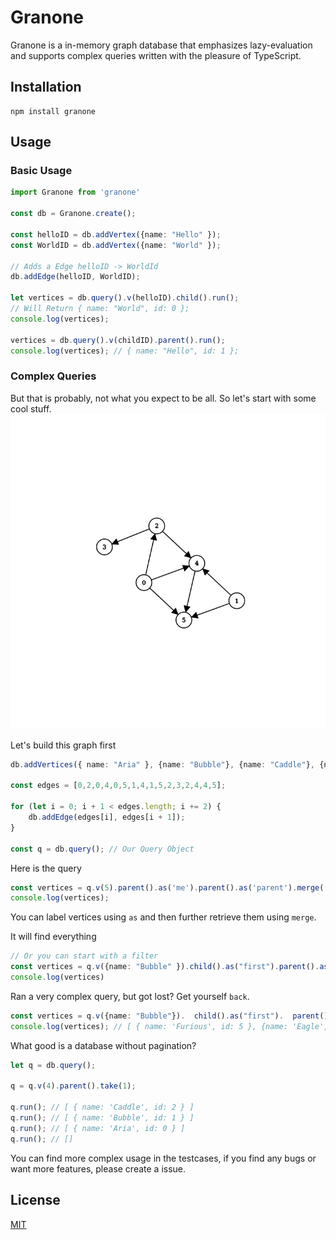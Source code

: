 # Granone

Granone is a in-memory graph database that emphasizes lazy-evaluation and supports complex queries written with the pleasure of TypeScript.

## Installation
```
npm install granone
```

## Usage

### Basic Usage

```typescript
import Granone from 'granone'

const db = Granone.create();

const helloID = db.addVertex({name: "Hello" });
const WorldID = db.addVertex({name: "World" });

// Adds a Edge helloID -> WorldId 
db.addEdge(helloID, WorldID);

let vertices = db.query().v(helloID).child().run();
// Will Return { name: "World", id: 0 };
console.log(vertices);

vertices = db.query().v(childID).parent().run();
console.log(vertices); // { name: "Hello", id: 1 };
```

### Complex Queries

But that is probably, not what you expect to be all. So let's start with some cool stuff.
![Graph](./docs/graph.png?raw=true)

Let's build this graph first
```typescript
db.addVertices({ name: "Aria" }, {name: "Bubble"}, {name: "Caddle"}, {name: "Dutch"}, {name: "Eagle" }, {name: "Furious"});

const edges = [0,2,0,4,0,5,1,4,1,5,2,3,2,4,4,5];

for (let i = 0; i + 1 < edges.length; i += 2) {
    db.addEdge(edges[i], edges[i + 1]);
}

const q = db.query(); // Our Query Object
```
Here is the query

```typescript
const vertices = q.v(5).parent().as('me').parent().as('parent').merge('me', 'parent').run();
console.log(vertices);
```
You can label vertices using `as` and then further retrieve them using `merge`.

It will find everything

```typescript
// Or you can start with a filter
const vertices = q.v({name: "Bubble" }).child().as("first").parent().as("second").child().as("Oh My Caddle").run();
console.log(vertices)
```

Ran a very complex query, but got lost? Get yourself `back`.

```typescript
const vertices = q.v({name: "Bubble"}).  child().as("first").  parent().as("second").  child().as("Where am I").  back("first").  run();
console.log(vertices); // [ { name: 'Furious', id: 5 }, {name: 'Eagle', id: 4} ]
``` 
What good is a database without pagination?

```typescript
let q = db.query();

q = q.v(4).parent().take(1);

q.run(); // [ { name: 'Caddle', id: 2 } ]
q.run(); // [ { name: 'Bubble', id: 1 } ]
q.run(); // [ { name: 'Aria', id: 0 } ]
q.run(); // []
```

You can find more complex usage in the testcases, if you find any bugs or want more features, please create a issue.

## License
[MIT](https://choosealicense.com/licenses/mit/)



